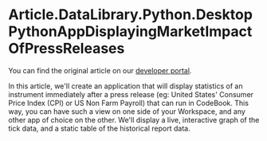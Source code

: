# Article.DataLibrary.Python.DesktopPythonAppDisplayingMarketImpactOfPressReleases
You can find the original article on our [developer portal](https://developers.refinitiv.com/en/article-catalog/article/desktop-app-displaying-market-impact-of-press-releases).

In this article, we'll create an application that will display statistics of an instrument immediately after a press release (eg: United States' Consumer Price Index (CPI) or US Non Farm Payroll) that can run in CodeBook. This way, you can have such a view on one side of your Workspace, and any other app of choice on the other. We'll display a live, interactive graph of the tick data, and a static table of the historical report data.
